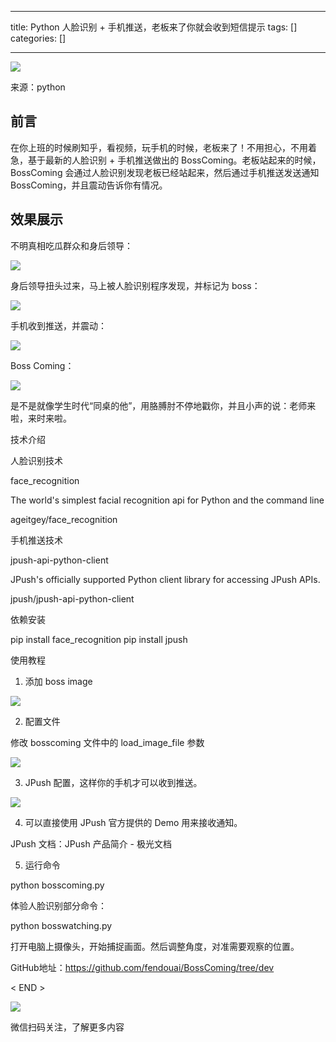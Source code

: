 
--- 
title:  Python 人脸识别 + 手机推送，老板来了你就会收到短信提示 
tags: []
categories: [] 

---
<img src="https://img-blog.csdnimg.cn/img_convert/72bb81a6f9e721826e337b22aa7ab9bc.png">

来源：python

## 前言

在你上班的时候刷知乎，看视频，玩手机的时候，老板来了！不用担心，不用着急，基于最新的人脸识别 + 手机推送做出的 BossComing。老板站起来的时候，BossComing 会通过人脸识别发现老板已经站起来，然后通过手机推送发送通知 BossComing，并且震动告诉你有情况。

## 效果展示

不明真相吃瓜群众和身后领导：

<img src="https://img-blog.csdnimg.cn/img_convert/2bb06c13964552cf32732035cda697e8.png">

身后领导扭头过来，马上被人脸识别程序发现，并标记为 boss：

<img src="https://img-blog.csdnimg.cn/img_convert/9fd73dbb92ff3243846feecef39cc389.png">

手机收到推送，并震动：

<img src="https://img-blog.csdnimg.cn/img_convert/16f4d6ef110fd104e460fa7992774e90.png">

Boss Coming：

<img src="https://img-blog.csdnimg.cn/img_convert/7b10a4a880dafb1aba3aae82ed012e55.png">

是不是就像学生时代“同桌的他”，用胳膊肘不停地戳你，并且小声的说：老师来啦，来时来啦。

技术介绍

人脸识别技术

face_recognition

The world's simplest facial recognition api for Python and the command line

ageitgey/face_recognition

手机推送技术

jpush-api-python-client

JPush's officially supported Python client library for accessing JPush APIs.

jpush/jpush-api-python-client

依赖安装

>  
  pip install face_recognition 
  pip install jpush 
 

使用教程

1. 添加 boss image

<img src="https://img-blog.csdnimg.cn/img_convert/89da8216f1b56cd896ffe295b663b7a5.png">

2. 配置文件

修改 bosscoming 文件中的 load_image_file 参数

<img src="https://img-blog.csdnimg.cn/img_convert/276c614acc552dd26c61f15f80f9cabb.png">

3. JPush 配置，这样你的手机才可以收到推送。

<img src="https://img-blog.csdnimg.cn/img_convert/e9338f9074a89ad5614edad2208bcfb9.png">

4. 可以直接使用 JPush 官方提供的 Demo 用来接收通知。

JPush 文档：JPush 产品简介 - 极光文档

5. 运行命令

>  
  python bosscoming.py 
 

体验人脸识别部分命令：

>  
  python bosswatching.py 
 

打开电脑上摄像头，开始捕捉画面。然后调整角度，对准需要观察的位置。

GitHub地址：https://github.com/fendouai/BossComing/tree/dev

&lt; END &gt;

<img src="https://img-blog.csdnimg.cn/img_convert/0d9a395bc043f81040edbc993d6e4689.gif">

微信扫码关注，了解更多内容
